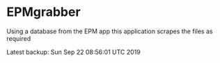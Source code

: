 # EPMgrabber
Using a database from the EPM app this application scrapes the files as required


Latest backup: Sun Sep 22 08:56:01 UTC 2019
